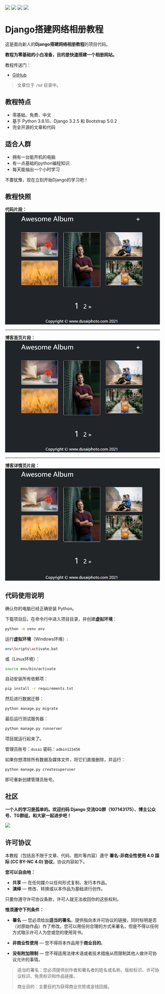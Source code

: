 [![](https://img.shields.io/badge/python-3.8.10-orange.svg)](https://www.python.org/downloads/release/python-370/)
[![](https://img.shields.io/badge/django-3.2.5-green.svg)](https://docs.djangoproject.com/en/2.1/releases/2.1/)
[![](https://img.shields.io/badge/bootstrap-5.0.2-blue.svg)](https://getbootstrap.com/docs/4.1/getting-started/introduction/)
[![](https://img.shields.io/badge/license-CC_BY_NC_4.0-000000.svg)](https://creativecommons.org/licenses/by-nc/4.0/)

# Django搭建网络相册教程

这是面向新人的**Django搭建网络相册教程**的项目代码。

**教程为零基础的小白准备，目的是快速搭建一个相册网站。**

教程传送门：

- [GitHub](/md)

> 文章位于 `/md` 目录中。

## 教程特点

- 零基础、免费、中文
- 基于 Python 3.8.10、Django 3.2.5 和 Bootstrap 5.0.2
- 完全开源的文章和代码

## 适合人群

- 拥有一台能开机的电脑
- 有一点基础的python编程知识
- 每天能抽出一个小时学习

不要犹豫，现在立刻开始Django的学习吧！

## 教程快照

**代码片段：**
![](/media/repo/readme-1.gif)

---

**博客首页片段：**
![](/media/repo/readme-2.gif)

---

**博客详情页片段：**
![](/media/repo/readme-3.gif)

## 代码使用说明

确认你的电脑已经正确安装 Python。

下载项目后，在命令行中进入项目目录，并创建**虚拟环境**：

```bash
python -m venv env
```

运行**虚拟环境**（Windows环境）:

```bash
env\Scripts\activate.bat
```

或（Linux环境）：

```bash
source env/bin/activate
```

自动安装所有依赖项：

```bash
pip install -r requirements.txt
```

然后进行数据迁移：

```bash
python manage.py migrate
```

最后运行测试服务器：

```bash
python manage.py runserver
```

项目就运行起来了。

管理员账号：`dusai`  密码：`admin123456`

如果你想清除所有数据及媒体文件，将它们直接删除，并运行：

```bash
python manage.py createsuperuser
```

即可重新创建管理员账号。

## 社区

**一个人的学习是孤单的。欢迎扫码 Django 交流QQ群（107143175）、博主公众号、TG群组，和大家一起进步吧！**

![](https://blog.dusaiphoto.com/QR-0608.jpg)

## 许可协议

本教程（包括且不限于文章、代码、图片等内容）遵守 **署名-非商业性使用 4.0 国际 (CC BY-NC 4.0) 协议**。协议内容如下。

**您可以自由地：**

- **共享** — 在任何媒介以任何形式复制、发行本作品。
- **演绎** — 修改、转换或以本作品为基础进行创作。

只要你遵守许可协议条款，许可人就无法收回你的这些权利。

**惟须遵守下列条件：**

- **署名** — 您必须给出**适当的署名**，提供指向本许可协议的链接，同时标明是否（对原始作品）作了修改。您可以用任何合理的方式来署名，但是不得以任何方式暗示许可人为您或您的使用背书。
- **非商业性使用** — 您不得将本作品用于**商业目的**。

- **没有附加限制** — 您不得适用法律术语或者技术措施从而限制其他人做许可协议允许的事情。

> 适当的署名：您必须提供创作者和署名者的姓名或名称、版权标识、许可协议标识、免责标识和作品链接。
>
> 商业目的：主要目的为获得商业优势或金钱回报。